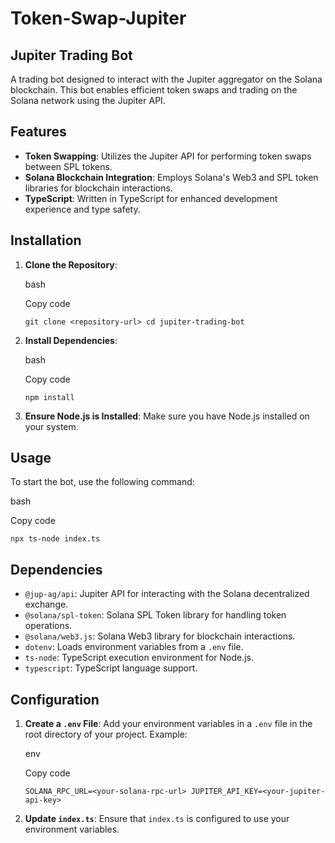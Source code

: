 Token-Swap-Jupiter
==================

Jupiter Trading Bot
-------------------

A trading bot designed to interact with the Jupiter aggregator on the Solana blockchain. This bot enables efficient token swaps and trading on the Solana network using the Jupiter API.

Features
--------

-   **Token Swapping**: Utilizes the Jupiter API for performing token swaps between SPL tokens.
-   **Solana Blockchain Integration**: Employs Solana's Web3 and SPL token libraries for blockchain interactions.
-   **TypeScript**: Written in TypeScript for enhanced development experience and type safety.

Installation
------------

1.  **Clone the Repository**:

    bash

    Copy code

    `git clone <repository-url>
    cd jupiter-trading-bot`

2.  **Install Dependencies**:

    bash

    Copy code

    `npm install`

3.  **Ensure Node.js is Installed**: Make sure you have Node.js installed on your system.

Usage
-----

To start the bot, use the following command:

bash

Copy code

`npx ts-node index.ts`

Dependencies
------------

-   `@jup-ag/api`: Jupiter API for interacting with the Solana decentralized exchange.
-   `@solana/spl-token`: Solana SPL Token library for handling token operations.
-   `@solana/web3.js`: Solana Web3 library for blockchain interactions.
-   `dotenv`: Loads environment variables from a `.env` file.
-   `ts-node`: TypeScript execution environment for Node.js.
-   `typescript`: TypeScript language support.

Configuration
-------------

1.  **Create a `.env` File**: Add your environment variables in a `.env` file in the root directory of your project. Example:

    env

    Copy code

    `SOLANA_RPC_URL=<your-solana-rpc-url>
    JUPITER_API_KEY=<your-jupiter-api-key>`

2.  **Update `index.ts`**: Ensure that `index.ts` is configured to use your environment variables.